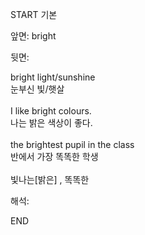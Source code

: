 START
기본

앞면:
bright


뒷면:
<div>bright light/sunshine </div><div>눈부신 빛/햇살</div><div><br></div><div><div>I like bright colours. </div><div>나는 밝은 색상이 좋다.</div></div><div><br></div><div><div>the brightest pupil in the class </div><div>반에서 가장 똑똑한 학생</div></div><div><br></div><div>빛나는[밝은] , 똑똑한</div>


해석:
<!--ID: 1746614453541-->
END